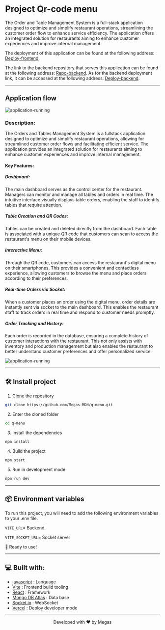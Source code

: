 # Project Qr-code menu

The Order and Table Management System is a full-stack application designed to optimize and simplify restaurant operations, streamlining the customer order flow to enhance service efficiency. The application offers an integrated solution for restaurants aiming to enhance customer experiences and improve internal management.

The deployment of this application can be found at the following address: [Deploy-frontend](https://q-menu.vercel.app/).

The link to the backend repository that serves this application can be found at the following address: [Repo-backend](https://github.com/Megas-MDN/backend-q-menu). As for the backend deployment link, it can be accessed at the following address: [Deploy-backend](https://backend-q-menu.vercel.app/).

<hr>

## Application flow

![application-running](https://i.imgur.com/EYpn2tB.gif)

### Description:

The Orders and Tables Management System is a fullstack application designed to optimize and simplify restaurant operations, allowing for streamlined customer order flows and facilitating efficient service. The application provides an integrated solution for restaurants aiming to enhance customer experiences and improve internal management.

#### Key Features:

##### Dashboard:

The main dashboard serves as the control center for the restaurant. Managers can monitor and manage all tables and orders in real time. The intuitive interface visually displays table orders, enabling the staff to identify tables that require attention.

##### Table Creation and QR Codes:

Tables can be created and deleted directly from the dashboard. Each table is associated with a unique QR code that customers can scan to access the restaurant's menu on their mobile devices.

##### Interactive Menu:

Through the QR code, customers can access the restaurant's digital menu on their smartphones. This provides a convenient and contactless experience, allowing customers to browse the menu and place orders according to their preferences.

##### Real-time Orders via Socket:

When a customer places an order using the digital menu, order details are instantly sent via socket to the main dashboard. This enables the restaurant staff to track orders in real time and respond to customer needs promptly.

##### Order Tracking and History:

Each order is recorded in the database, ensuring a complete history of customer interactions with the restaurant. This not only assists with inventory and production management but also enables the restaurant to better understand customer preferences and offer personalized service.

![application-running](https://i.imgur.com/psJrR4M.gif)

<hr>

## 🛠️ Install project

1. Clone the repository

```bash
git clone https://github.com/Megas-MDN/q-menu.git
```

2. Enter the cloned folder

```bash
cd q-menu
```

3. Install the dependencies

```bash
npm install
```

4. Build the project

```bash
npm start
```

5. Run in development mode

```bash
npm run dev
```

<hr>

## 📦 Environment variables

To run this project, you will need to add the following environment variables to your .env file.

`VITE_URL`= Backend.

`VITE_SOCKET_URL`= Socket server

🌟 Ready to use!

<hr>

## 💻 Built with:

- [javascript](https://www.w3schools.com/js/js_es6.asp) : Language
- [Vite](https://vitejs.dev/) : Frontend build tooling
- [React](https://expressjs.com/pt-br/) : Framework
- [Mongo DB Atlas](https://www.mongodb.com/atlas/database) : Data base
- [Socket.io](https://socket.io/) : WebSocket
- [Vercel](https://vercel.com/) : Deploy developer mode

<hr>
<p align="center">
Developed with ❤️ by Megas
</p>
